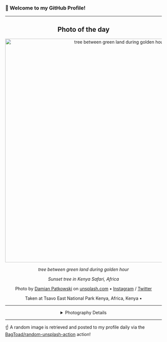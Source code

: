 ### 👋 Welcome to my GitHub Profile!

----
<div align="center">

## Photo of the day
  
  <a href="https://unsplash.com/photos/tree-between-green-land-during-golden-hour-T-LfvX-7IVg"><img width="720" src="https://images.unsplash.com/photo-1547471080-7cc2caa01a7e?crop=entropy&cs=tinysrgb&fit=max&fm=jpg&ixid=M3w1OTQ0OTd8MHwxfHJhbmRvbXx8fHx8fHx8fDE3NDU2NDc3NDF8&ixlib=rb-4.0.3&q=80&w=1080" alt="tree between green land during golden hour"></a>
  
  <em>tree between green land during golden hour</em>
  
  <em>Sunset tree in Kenya Safari, Africa</em>

  Photo by [Damian Patkowski](null) on [unsplash.com](https://unsplash.com/) • [Instagram](https://instagram.com/damian.patkowski) / [Twitter](https://twitter.com/damianpatkowski)
  
  Taken at Tsavo East National Park Kenya, Africa, Kenya • 
  
  ---
  
<details>
<summary>Photography Details</summary>
  
| Parameter     | Value |
| ------------- | ----- |
| Camera Model  | NIKON D5200 |
| Exposure Time | 1/2000 |
| Aperture      | 8.0 |
| Focal Length  | 25.0 |
| ISO           | 400 |
| Location      | Tsavo East National Park Kenya, Africa, Kenya (Kenya) |
| Coordinates   | Latitude null, Longitude null |

</details>

</div>

----

☝️ A random image is retrieved and posted to my profile daily via the [BagToad/random-unsplash-action](https://github.com/BagToad/random-unsplash-action) action!
